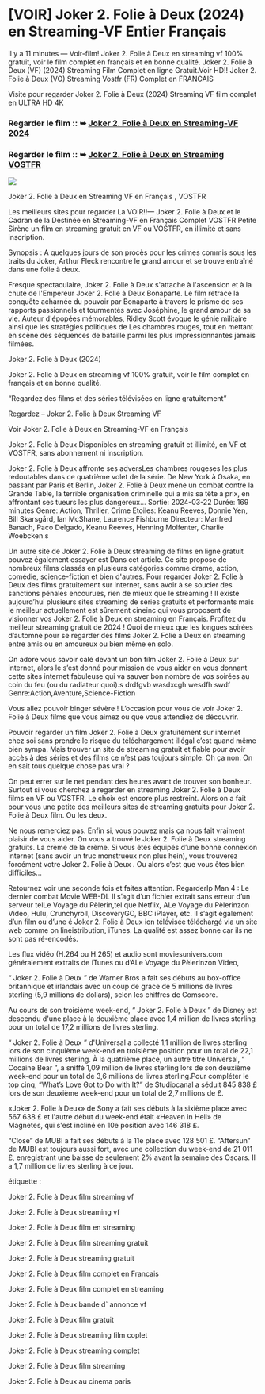 # [VOIR] Joker 2. Folie à Deux (2024) en Streaming-VF Entier Français

il y a 11 minutes — Voir-film! Joker 2. Folie à Deux en streaming vf 100% gratuit, voir le film complet en français et en bonne qualité. Joker 2. Folie à Deux (VF) (2024) Streaming Film Complet en ligne Gratuit.Voir HD!! Joker 2. Folie à Deux (VO) Streaming Vostfr (FR) Complet en FRANCAIS

Visite pour regarder Joker 2. Folie à Deux (2024) Streaming VF film complet en ULTRA HD 4K

### Regarder le film :: ➥ [Joker 2. Folie à Deux en Streaming-VF 2024](https://t.co/Q6ShsRUawP)

### Regarder le film :: ➥ [Joker 2. Folie à Deux en Streaming VOSTFR](https://t.co/Q6ShsRUawP)

<p dir="auto"><a href="https://t.co/Q6ShsRUawP" title="PLAY NOW" rel="nofollow"><img src="https://i.imgur.com/jhNGoEt.gif" style="max-width: 100%;"></a></p>

Joker 2. Folie à Deux en Streaming VF en Français , VOSTFR

Les meilleurs sites pour regarder La VOIR!!— Joker 2. Folie à Deux et le Cadran de la Destinée en Streaming-VF en Français Complet VOSTFR Petite Sirène un film en streaming gratuit en VF ou VOSTFR, en illimité et sans inscription.

Synopsis : A quelques jours de son procès pour les crimes commis sous les traits du Joker, Arthur Fleck rencontre le grand amour et se trouve entraîné dans une folie à deux.

Fresque spectaculaire, Joker 2. Folie à Deux s'attache à l'ascension et à la chute de l'Empereur Joker 2. Folie à Deux Bonaparte. Le film retrace la conquête acharnée du pouvoir par Bonaparte à travers le prisme de ses rapports passionnels et tourmentés avec Joséphine, le grand amour de sa vie. Auteur d'épopées mémorables, Ridley Scott évoque le génie militaire ainsi que les stratégies politiques de Les chambres rouges, tout en mettant en scène des séquences de bataille parmi les plus impressionnantes jamais filmées.

Joker 2. Folie à Deux (2024)

Joker 2. Folie à Deux en streaming vf 100% gratuit, voir le film complet en français et en bonne qualité.

“Regardez des films et des séries télévisées en ligne gratuitement”

Regardez – Joker 2. Folie à Deux Streaming VF

Voir Joker 2. Folie à Deux en Streaming-VF en Français

Joker 2. Folie à Deux Disponibles en streaming gratuit et illimité, en VF et VOSTFR, sans abonnement ni inscription.

Joker 2. Folie à Deux affronte ses adversLes chambres rougeses les plus redoutables dans ce quatrième volet de la série. De New York à Osaka, en passant par Paris et Berlin, Joker 2. Folie à Deux mène un combat contre la Grande Table, la terrible organisation criminelle qui a mis sa tête à prix, en affrontant ses tueurs les plus dangereux... Sortie: 2024-03-22 Durée: 169 minutes Genre: Action, Thriller, Crime Etoiles: Keanu Reeves, Donnie Yen, Bill Skarsgård, Ian McShane, Laurence Fishburne Directeur: Manfred Banach, Paco Delgado, Keanu Reeves, Henning Molfenter, Charlie Woebcken.s

Un autre site de Joker 2. Folie à Deux streaming de films en ligne gratuit pouvez également essayer est Dans cet article. Ce site propose de nombreux films classés en plusieurs catégories comme drame, action, comédie, science-fiction et bien d'autres. Pour regarder Joker 2. Folie à Deux des films gratuitement sur Internet, sans avoir à se soucier des sanctions pénales encourues, rien de mieux que le streaming ! Il existe aujourd’hui plusieurs sites streaming de séries gratuits et performants mais le meilleur actuellement est sûrement cineinc qui vous proposent de visionner vos Joker 2. Folie à Deux en streaming en Français. Profitez du meilleur streaming gratuit de 2024 ! Quoi de mieux que les longues soirées d’automne pour se regarder des films Joker 2. Folie à Deux en streaming entre amis ou en amoureux ou bien même en solo.

On adore vous savoir calé devant un bon film Joker 2. Folie à Deux sur internet, alors le s’est donné pour mission de vous aider en vous donnant cette sites internet fabuleuse qui va sauver bon nombre de vos soirées au coin du feu (ou du radiateur quoi).s drdfgvb wasdxcgh wesdfh swdf Genre:Action,Aventure,Science-Fiction

Vous allez pouvoir binger sévère ! L’occasion pour vous de voir Joker 2. Folie à Deux films que vous aimez ou que vous attendiez de découvrir.

Pouvoir regarder un film Joker 2. Folie à Deux gratuitement sur internet chez soi sans prendre le risque du téléchargement illégal c’est quand même bien sympa. Mais trouver un site de streaming gratuit et fiable pour avoir accès à des séries et des films ce n’est pas toujours simple. Oh ça non. On en sait tous quelque chose pas vrai ?

On peut errer sur le net pendant des heures avant de trouver son bonheur. Surtout si vous cherchez à regarder en streaming Joker 2. Folie à Deux films en VF ou VOSTFR. Le choix est encore plus restreint. Alors on a fait pour vous une petite des meilleurs sites de streaming gratuits pour Joker 2. Folie à Deux film. Ou les deux.

Ne nous remerciez pas. Enfin si, vous pouvez mais ça nous fait vraiment plaisir de vous aider. On vous a trouvé le Joker 2. Folie à Deux streaming gratuits. La crème de la crème. Si vous êtes équipés d’une bonne connexion internet (sans avoir un truc monstrueux non plus hein), vous trouverez forcément votre Joker 2. Folie à Deux . Ou alors c’est que vous êtes bien difficiles…

Retournez voir une seconde fois et faites attention. RegarderIp Man 4 : Le dernier combat Movie WEB-DL Il s’agit d’un fichier extrait sans erreur d’un serveur telLe Voyage du Pèlerin,tel que Netflix, ALe Voyage du Pèlerinzon Video, Hulu, Crunchyroll, DiscoveryGO, BBC iPlayer, etc. Il s’agit également d’un film ou d’une é Joker 2. Folie à Deux ion télévisée téléchargé via un site web comme on lineistribution, iTunes. La qualité est assez bonne car ils ne sont pas ré-encodés.

Les flux vidéo (H.264 ou H.265) et audio sont moviesunivers.com généralement extraits de iTunes ou d’ALe Voyage du Pèlerinzon Video,

“ Joker 2. Folie à Deux ” de Warner Bros a fait ses débuts au box-office britannique et irlandais avec un coup de grâce de 5 millions de livres sterling (5,9 millions de dollars), selon les chiffres de Comscore.

Au cours de son troisième week-end, “ Joker 2. Folie à Deux ” de Disney est descendu d'une place à la deuxième place avec 1,4 million de livres sterling pour un total de 17,2 millions de livres sterling.

“ Joker 2. Folie à Deux ” d'Universal a collecté 1,1 million de livres sterling lors de son cinquième week-end en troisième position pour un total de 22,1 millions de livres sterling. À la quatrième place, un autre titre Universal, “ Cocaine Bear ”, a sniffé 1,09 million de livres sterling lors de son deuxième week-end pour un total de 3,6 millions de livres sterling.Pour compléter le top cinq, “What’s Love Got to Do with It?” de Studiocanal a séduit 845 838 £ lors de son deuxième week-end pour un total de 2,7 millions de £.

«Joker 2. Folie à Deux» de Sony a fait ses débuts à la sixième place avec 567 638 £ et l'autre début du week-end était «Heaven in Hell» de Magnetes, qui s'est incliné en 10e position avec 146 318 £.

“Close” de MUBI a fait ses débuts à la 11e place avec 128 501 £. “Aftersun” de MUBI est toujours aussi fort, avec une collection du week-end de 21 011 £, enregistrant une baisse de seulement 2% avant la semaine des Oscars. Il a 1,7 million de livres sterling à ce jour.

étiquette :

Joker 2. Folie à Deux film streaming vf

Joker 2. Folie à Deux streaming vf

Joker 2. Folie à Deux film en streaming

Joker 2. Folie à Deux film streaming gratuit

Joker 2. Folie à Deux streaming gratuit

Joker 2. Folie à Deux film complet en Francais

Joker 2. Folie à Deux film complet en streaming

Joker 2. Folie à Deux bande d` annonce vf

Joker 2. Folie à Deux film gratuit

Joker 2. Folie à Deux streaming film coplet

Joker 2. Folie à Deux streaming complet

Joker 2. Folie à Deux film streaming

Joker 2. Folie à Deux au cinema paris
